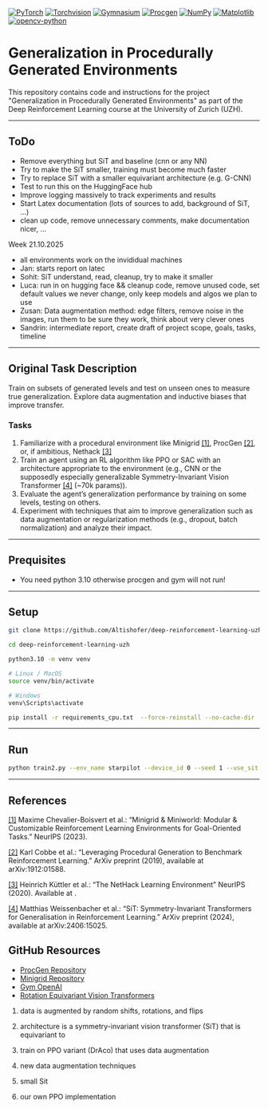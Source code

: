 [![PyTorch](https://img.shields.io/badge/PyTorch-EE4C2C?logo=pytorch&logoColor=white)](https://pytorch.org/)
[![Torchvision](https://img.shields.io/badge/Torchvision-EE4C2C?logo=pytorch&logoColor=white)](https://pytorch.org/vision/stable/index.html)
[![Gymnasium](https://img.shields.io/badge/Gymnasium-000000?logo=openai&logoColor=white)](https://gymnasium.farama.org/)
[![Procgen](https://img.shields.io/badge/Procgen-3776AB?logo=python&logoColor=white)](https://github.com/openai/procgen)
[![NumPy](https://img.shields.io/badge/NumPy-013243?logo=numpy&logoColor=white)](https://numpy.org/)
[![Matplotlib](https://img.shields.io/badge/Matplotlib-11557C?logo=matplotlib&logoColor=white)](https://matplotlib.org/)
[![opencv-python](https://img.shields.io/badge/opencv--python-5C3EE8?logo=opencv&logoColor=white)](https://pypi.org/project/opencv-python/)


# Generalization in Procedurally Generated Environments

This repository contains code and instructions for the project "Generalization in Procedurally Generated Environments" as part of the Deep Reinforcement Learning course at the University of Zurich (UZH).

___

## ToDo
- Remove everything but SiT and baseline (cnn or any NN)
- Try to make the SiT smaller, training must become much faster
- Try to replace SiT with a smaller equivariant architecture (e.g. G-CNN)
- Test to run this on the HuggingFace hub
- Improve logging massively to track experiments and results
- Start Latex documentation (lots of sources to add, background of SiT, ...)
- clean up code, remove unnecessary comments, make documentation nicer, ...

Week 21.10.2025
- all environments work on the invididual machines
- Jan: starts report on latec
- Sohit: SiT understand, read, cleanup, try to make it smaller
- Luca: run in on hugging face && cleanup code, remove unused code, set default values we never change, only keep models and algos we plan to use
- Zusan: Data augmentation method: edge filters, remove noise in the images, run them to be sure they work, think about very clever ones
- Sandrin: intermediate report, create draft of project scope, goals, tasks, timeline


---

## Original Task Description
Train on subsets of generated levels and test on unseen ones to measure true generalization. Explore data augmentation
and inductive biases that improve transfer.

### Tasks
1) Familiarize with a procedural environment like Minigrid [[1]](https://minigrid.farama.org/), ProcGen [[2]](https://github.com/openai/procgen), or, if ambitious, Nethack [[3]](https://github.com/facebookresearch/nle)
2) Train an agent using an RL algorithm like PPO or SAC with an architecture appropriate to the environment (e.g., CNN or
the supposedly especially generalizable Symmetry-Invariant Vision Transformer [[4]](https://openreview.net/attachment?id=SWrwurHAeq&name=pdf) (~70k params)).
3) Evaluate the agent’s generalization performance by training on some levels, testing on others.
4) Experiment with techniques that aim to improve generalization such as data augmentation or regularization methods (e.g.,
dropout, batch normalization) and analyze their impact.

___

## Prequisites
- You need python 3.10 otherwise procgen and gym will not run!

___

## Setup

```bash
git clone https://github.com/Altishofer/deep-reinforcement-learning-uzh.git
```

```bash
cd deep-reinforcement-learning-uzh
```

```bash
python3.10 -m venv venv
```

```bash
# Linux / MacOS
source venv/bin/activate
```

```bash
# Windows
venv\Scripts\activate
```

```bash
pip install -r requirements_cpu.txt  --force-reinstall --no-cache-dir
```

___

## Run

```bash
python train2.py --env_name starpilot --device_id 0 --seed 1 --use_sit True --choice 0  --run_name Siet --num_mini_batch 96  --ppo_epoch 2  --hidden_size 64   
```

___

## References
[[1]](https://minigrid.farama.org/) Maxime Chevalier-Boisvert et al.: “Minigrid & Miniworld: Modular & Customizable Reinforcement Learning Environments
for Goal-Oriented Tasks.” NeurIPS (2023).

[[2]](https://github.com/openai/procgen) Karl Cobbe et al.: “Leveraging Procedural Generation to Benchmark Reinforcement Learning.” ArXiv preprint (2019),
available at arXiv:1912:01588.

[[3]](https://github.com/facebookresearch/nle) Heinrich Küttler et al.: “The NetHack Learning Environment” NeurIPS (2020). Available
at .

[[4]](https://openreview.net/attachment?id=SWrwurHAeq&name=pdf) Matthias Weissenbacher et al.: “SiT: Symmetry-Invariant Transformers for Generalisation in Reinforcement Learning.”
ArXiv preprint (2024), available at arXiv:2406:15025.


## GitHub Resources
- [ProcGen Repository](https://github.com/openai/procgen?tab=readme-ov-file)
- [Minigrid Repository](https://github.com/Farama-Foundation/Minigrid)
- [Gym OpenAI](https://github.com/openai/gym)
- [Rotation Equivariant Vision Transformers](https://github.com/matthias-weissenbacher/SiT)








1) data is augmented by random shifts, rotations, and flips
2) architecture is a symmetry-invariant vision transformer (SiT) that is equivariant to
3) train on PPO variant (DrAco) that uses data augmentation

0) new data augmentation techniques
1) small Sit
2) our own PPO implementation
